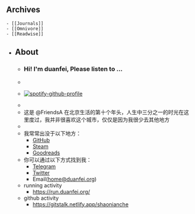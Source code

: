 ## Archives
	- [[Journals]]
	- [[Omnivore]]
	- [[Readwise]]
- ## About
	- ### Hi! I'm duanfei, Please listen to ...
	-
	- <p dir="auto"><a href="https://spotify-github-profile.vercel.app/api/view?uid=ht2k3oyrew344uvb77p3kn31v&amp;redirect=true" rel="nofollow"><img src="https://camo.githubusercontent.com/908c033533d9d7ad0391c156038dc5dbe7b21fba1f0e99b1d452a4ee3322f27e/68747470733a2f2f73706f746966792d6769746875622d70726f66696c652e76657263656c2e6170702f6170692f766965773f7569643d6874326b336f79726577333434757662373770336b6e33317626636f7665725f696d6167653d74727565267468656d653d6e6174656d6f6f2d72652673686f775f6f66666c696e653d74727565266261636b67726f756e645f636f6c6f723d31323132313226696e7465726368616e67653d66616c7365266261725f636f6c6f723d353362313466266261725f636f6c6f725f636f7665723d66616c7365" alt="spotify-github-profile" data-canonical-src="https://spotify-github-profile.vercel.app/api/view?uid=ht2k3oyrew344uvb77p3kn31v&amp;cover_image=true&amp;theme=natemoo-re&amp;show_offline=true&amp;background_color=121212&amp;interchange=false&amp;bar_color=53b14f&amp;bar_color_cover=false" style="max-width: 100%;"></a></p>
	-
	- 这是 @FriendsA 在北京生活的第十个年头，人生中三分之一的时光在这里度过，我并非很喜欢这个城市，仅仅是因为我很少去其他地方
	-
	- 我常常出没于以下地方：
		- [GitHub](https://github.com/shaonianche)
		- [Steam](https://steamcommunity.com/id/duanf/)
		- [Goodreads](https://www.goodreads.com/user/show/60863717?ref=nav_profile_l)
	- 你可以通过以下方式找到我：
		- [Telegram](https://t.me/Alone_cmj)
		- [Twitter](https://twitter.com/Bonjour_Ar)
		- Email(home@duanfei.org)
	- running activity
		- https://run.duanfei.org/
	- github activity
		- https://gitstalk.netlify.app/shaonianche